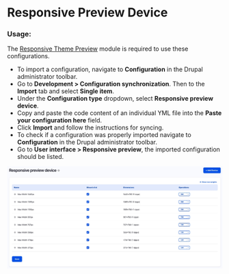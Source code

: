 # Responsive Preview Device

### Usage:

The [Responsive Theme Preview](https://www.drupal.org/project/responsive_preview) module is required to use these configurations.

- To import a configuration, navigate to **Configuration** in the Drupal administrator toolbar.
- Go to **Development > Configuration synchronization**. Then to the **Import** tab and select **Single item**.
- Under the **Configuration type** dropdown, select **Responsive preview device**.
- Copy and paste the code content of an individual YML file into the **Paste your configuration here** field.
- Click **Import** and follow the instructions for syncing.
- To check if a configuration was properly imported navigate to **Configuration** in the Drupal administrator toolbar.
- Go to **User interface > Responsive preview**, the imported configuration should be listed.

![Screenshot](screenshot.jpg)
